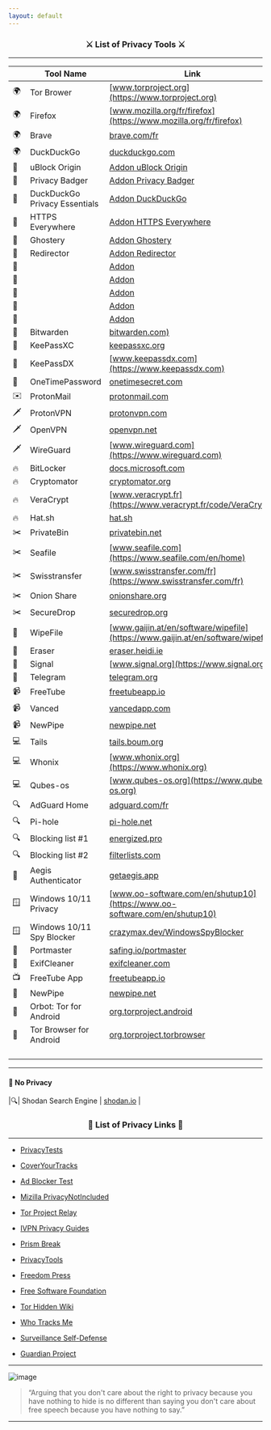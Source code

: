```yaml
---
layout: default
---
```


<p align="center">
<h3 align="center"> ⚔️ List of Privacy Tools ⚔️ </h3>
</p>

---

|  | Tool Name | Link |
|--|-----------|------|
|🌍| Tor Brower | [www.torproject.org](https://www.torproject.org) |
|🌍| Firefox | [www.mozilla.org/fr/firefox](https://www.mozilla.org/fr/firefox) |
|🌍| Brave | [brave.com/fr](https://brave.com/fr) |
|🌍| DuckDuckGo | [duckduckgo.com](https://duckduckgo.com) |
|🧩| uBlock Origin | [Addon uBlock Origin](https://addons.mozilla.org/fr/firefox/addon/ublock-origin/) |
|🧩| Privacy Badger | [Addon Privacy Badger](https://addons.mozilla.org/fr/firefox/addon/privacy-badger17/) |
|🧩| DuckDuckGo Privacy Essentials | [Addon DuckDuckGo](https://addons.mozilla.org/fr/firefox/addon/duckduckgo-for-firefox/) |
|🧩| HTTPS Everywhere | [Addon HTTPS Everywhere](https://addons.mozilla.org/fr/firefox/addon/https-everywhere) |
|🧩| Ghostery | [Addon Ghostery](https://addons.mozilla.org/fr/firefox/addon/ghostery/) |
|🧩| Redirector | [Addon Redirector](https://addons.mozilla.org/fr/firefox/addon/redirector) |
|🧩|  | [Addon]() |
|🧩|  | [Addon]() |
|🧩|  | [Addon]() |
|🧩|  | [Addon]() |
|🧩|  | [Addon]() |
|🔑| Bitwarden | [bitwarden.com)](https://bitwarden.com) |
|🔑| KeePassXC | [keepassxc.org](https://keepassxc.org) |
|🔑| KeePassDX | [www.keepassdx.com](https://www.keepassdx.com) |
|🔑| OneTimePassword | [onetimesecret.com](https://onetimesecret.com) |
|✉️| ProtonMail | [protonmail.com](https://protonmail.com) |
|🗡️| ProtonVPN |  [protonvpn.com](https://protonvpn.com) |
|🗡️| OpenVPN   | [openvpn.net](https://openvpn.net) |
|🗡️| WireGuard | [www.wireguard.com](https://www.wireguard.com) |
|🔥| BitLocker   | [docs.microsoft.com](https://docs.microsoft.com/en-us/windows/security/information-protection/bitlocker/bitlocker-overview) |
|🔥| Cryptomator | [cryptomator.org](https://cryptomator.org) |
|🔥| VeraCrypt   | [www.veracrypt.fr](https://www.veracrypt.fr/code/VeraCrypt) |
|🔥| Hat.sh      | [hat.sh](https://hat.sh) |
|✂️| PrivateBin | [privatebin.net](https://privatebin.net) |
|✂️| Seafile | [www.seafile.com](https://www.seafile.com/en/home) |
|✂️| Swisstransfer | [www.swisstransfer.com/fr](https://www.swisstransfer.com/fr) |
|✂️| Onion Share | [onionshare.org](https://onionshare.org) |
|✂️| SecureDrop | [securedrop.org](https://securedrop.org) |
|🧹| WipeFile | [www.gaijin.at/en/software/wipefile](https://www.gaijin.at/en/software/wipefile) |
|🧹| Eraser   | [eraser.heidi.ie](https://eraser.heidi.ie) |
|📡| Signal   | [www.signal.org](https://www.signal.org) |
|📡| Telegram | [telegram.org](https://telegram.org) |
|📹| FreeTube | [freetubeapp.io](https://freetubeapp.io) |
|📹| Vanced   | [vancedapp.com](https://vancedapp.com) |
|📹| NewPipe  | [newpipe.net](https://newpipe.net) |
|💻| Tails | [tails.boum.org](https://tails.boum.org) |
|💻| Whonix | [www.whonix.org](https://www.whonix.org) |
|💻| Qubes-os | [www.qubes-os.org](https://www.qubes-os.org) |
|🔍| AdGuard Home | [adguard.com/fr](https://adguard.com/fr/adguard-home/overview.html) |
|🔍| Pi-hole | [pi-hole.net](https://pi-hole.net) |
|🔍| Blocking list #1 | [energized.pro](https://energized.pro) |
|🔍| Blocking list #2 | [filterlists.com](https://filterlists.com) |
|🔐| Aegis Authenticator | [getaegis.app](https://getaegis.app) |
|🪟| Windows 10/11 Privacy | [www.oo-software.com/en/shutup10](https://www.oo-software.com/en/shutup10) |
|🪟| Windows 10/11 Spy Blocker | [crazymax.dev/WindowsSpyBlocker](https://crazymax.dev/WindowsSpyBlocker) |
|🧱| Portmaster | [safing.io/portmaster](https://safing.io/portmaster) |
|🧹| ExifCleaner | [exifcleaner.com](https://exifcleaner.com) |
|📺| FreeTube App | [freetubeapp.io](https://freetubeapp.io) |
|📱| NewPipe | [newpipe.net](https://newpipe.net/) |
|📱| Orbot: Tor for Android | [org.torproject.android](https://play.google.com/store/apps/details?id=org.torproject.android&hl=en_US&gl=US) |
|📱| Tor Browser for Android | [org.torproject.torbrowser](https://play.google.com/store/apps/details?id=org.torproject.torbrowser) |
|  |  | []() |
|  |  | []() |
|  |  | []() |
|  |  | []() |

---

#### 💩 No Privacy

|🔍| Shodan Search Engine | [shodan.io](https://www.shodan.io) |

<p align="center">
<h3 align="center"> 🔗 List of Privacy Links 🔗 </h3>
</p>

---

 - [PrivacyTests](https://privacytests.org/)

 - [CoverYourTracks](https://coveryourtracks.eff.org/)

 - [Ad Blocker Test](https://d3ward.github.io/toolz/adblock.html)

 - [Mizilla PrivacyNotIncluded](https://foundation.mozilla.org/fr/privacynotincluded/)

 - [Tor Project Relay](https://community.torproject.org/relay/)

 - [IVPN Privacy Guides](https://www.ivpn.net/privacy-guides)

 - [Prism Break](https://prism-break.org/en/)

 - [PrivacyTools](https://www.privacytools.io/)

 - [Freedom Press](https://freedom.press/)

 - [Free Software Foundation](https://www.fsf.org/)

 - [Tor Hidden Wiki](https://thehiddenwiki.org/)

 - [Who Tracks Me](https://whotracks.me/)

 - [Surveillance Self-Defense](https://ssd.eff.org/)

 - [Guardian Project](https://guardianproject.github.io/haven/)
  
<hr>

<img src="img/42.png" alt="image">

> “Arguing that you don't care about the right to privacy because you have nothing to hide is no different than saying you don't care about free speech because you have nothing to say.”

<hr>
